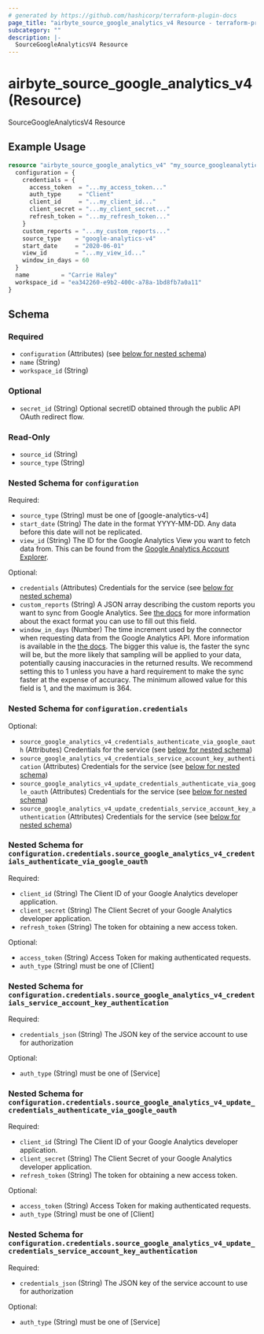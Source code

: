 ```yaml
---
# generated by https://github.com/hashicorp/terraform-plugin-docs
page_title: "airbyte_source_google_analytics_v4 Resource - terraform-provider-airbyte"
subcategory: ""
description: |-
  SourceGoogleAnalyticsV4 Resource
---
```


# airbyte_source_google_analytics_v4 (Resource)

SourceGoogleAnalyticsV4 Resource

## Example Usage

```terraform
resource "airbyte_source_google_analytics_v4" "my_source_googleanalyticsv4" {
  configuration = {
    credentials = {
      access_token  = "...my_access_token..."
      auth_type     = "Client"
      client_id     = "...my_client_id..."
      client_secret = "...my_client_secret..."
      refresh_token = "...my_refresh_token..."
    }
    custom_reports = "...my_custom_reports..."
    source_type    = "google-analytics-v4"
    start_date     = "2020-06-01"
    view_id        = "...my_view_id..."
    window_in_days = 60
  }
  name         = "Carrie Haley"
  workspace_id = "ea342260-e9b2-400c-a78a-1bd8fb7a0a11"
}
```

<!-- schema generated by tfplugindocs -->
## Schema

### Required

- `configuration` (Attributes) (see [below for nested schema](#nestedatt--configuration))
- `name` (String)
- `workspace_id` (String)

### Optional

- `secret_id` (String) Optional secretID obtained through the public API OAuth redirect flow.

### Read-Only

- `source_id` (String)
- `source_type` (String)

<a id="nestedatt--configuration"></a>
### Nested Schema for `configuration`

Required:

- `source_type` (String) must be one of [google-analytics-v4]
- `start_date` (String) The date in the format YYYY-MM-DD. Any data before this date will not be replicated.
- `view_id` (String) The ID for the Google Analytics View you want to fetch data from. This can be found from the <a href="https://ga-dev-tools.appspot.com/account-explorer/">Google Analytics Account Explorer</a>.

Optional:

- `credentials` (Attributes) Credentials for the service (see [below for nested schema](#nestedatt--configuration--credentials))
- `custom_reports` (String) A JSON array describing the custom reports you want to sync from Google Analytics. See <a href="https://docs.airbyte.com/integrations/sources/google-analytics-v4#data-processing-latency">the docs</a> for more information about the exact format you can use to fill out this field.
- `window_in_days` (Number) The time increment used by the connector when requesting data from the Google Analytics API. More information is available in the <a href="https://docs.airbyte.com/integrations/sources/google-analytics-v4/#sampling-in-reports">the docs</a>. The bigger this value is, the faster the sync will be, but the more likely that sampling will be applied to your data, potentially causing inaccuracies in the returned results. We recommend setting this to 1 unless you have a hard requirement to make the sync faster at the expense of accuracy. The minimum allowed value for this field is 1, and the maximum is 364.

<a id="nestedatt--configuration--credentials"></a>
### Nested Schema for `configuration.credentials`

Optional:

- `source_google_analytics_v4_credentials_authenticate_via_google_oauth` (Attributes) Credentials for the service (see [below for nested schema](#nestedatt--configuration--credentials--source_google_analytics_v4_credentials_authenticate_via_google_oauth))
- `source_google_analytics_v4_credentials_service_account_key_authentication` (Attributes) Credentials for the service (see [below for nested schema](#nestedatt--configuration--credentials--source_google_analytics_v4_credentials_service_account_key_authentication))
- `source_google_analytics_v4_update_credentials_authenticate_via_google_oauth` (Attributes) Credentials for the service (see [below for nested schema](#nestedatt--configuration--credentials--source_google_analytics_v4_update_credentials_authenticate_via_google_oauth))
- `source_google_analytics_v4_update_credentials_service_account_key_authentication` (Attributes) Credentials for the service (see [below for nested schema](#nestedatt--configuration--credentials--source_google_analytics_v4_update_credentials_service_account_key_authentication))

<a id="nestedatt--configuration--credentials--source_google_analytics_v4_credentials_authenticate_via_google_oauth"></a>
### Nested Schema for `configuration.credentials.source_google_analytics_v4_credentials_authenticate_via_google_oauth`

Required:

- `client_id` (String) The Client ID of your Google Analytics developer application.
- `client_secret` (String) The Client Secret of your Google Analytics developer application.
- `refresh_token` (String) The token for obtaining a new access token.

Optional:

- `access_token` (String) Access Token for making authenticated requests.
- `auth_type` (String) must be one of [Client]


<a id="nestedatt--configuration--credentials--source_google_analytics_v4_credentials_service_account_key_authentication"></a>
### Nested Schema for `configuration.credentials.source_google_analytics_v4_credentials_service_account_key_authentication`

Required:

- `credentials_json` (String) The JSON key of the service account to use for authorization

Optional:

- `auth_type` (String) must be one of [Service]


<a id="nestedatt--configuration--credentials--source_google_analytics_v4_update_credentials_authenticate_via_google_oauth"></a>
### Nested Schema for `configuration.credentials.source_google_analytics_v4_update_credentials_authenticate_via_google_oauth`

Required:

- `client_id` (String) The Client ID of your Google Analytics developer application.
- `client_secret` (String) The Client Secret of your Google Analytics developer application.
- `refresh_token` (String) The token for obtaining a new access token.

Optional:

- `access_token` (String) Access Token for making authenticated requests.
- `auth_type` (String) must be one of [Client]


<a id="nestedatt--configuration--credentials--source_google_analytics_v4_update_credentials_service_account_key_authentication"></a>
### Nested Schema for `configuration.credentials.source_google_analytics_v4_update_credentials_service_account_key_authentication`

Required:

- `credentials_json` (String) The JSON key of the service account to use for authorization

Optional:

- `auth_type` (String) must be one of [Service]


